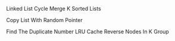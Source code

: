 Linked List Cycle
Merge K Sorted Lists

Copy List With Random Pointer

Find The Duplicate Number
LRU Cache
Reverse Nodes In K Group

